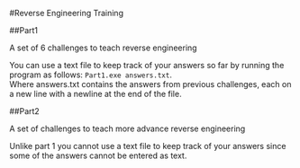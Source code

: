 #Reverse Engineering Training


##Part1

A set of 6 challenges to teach reverse engineering  

You can use a text file to keep track of your answers so far by running the program as follows: `Part1.exe answers.txt`.  
Where answers.txt contains the answers from previous challenges, each on a new line with a newline at the end of the file.  

##Part2

A set of challenges to teach more advance reverse engineering  

Unlike part 1 you cannot use a text file to keep track of your answers since some of the answers cannot be entered as text.